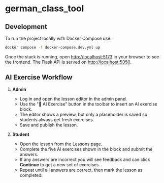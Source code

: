 # german_class_tool

## Development

To run the project locally with Docker Compose use:

```bash
docker compose -f docker-compose.dev.yml up
```

Once the stack is running, open <http://localhost:5173> in your browser to see
the frontend. The Flask API is served on <http://localhost:5050>.

## AI Exercise Workflow

1. **Admin**
   - Log in and open the lesson editor in the admin panel.
   - Use the "🤖 AI Exercise" button in the toolbar to insert an AI exercise block.
   - The editor shows a preview, but only a placeholder is saved so students always get fresh exercises.
   - Save and publish the lesson.

2. **Student**
   - Open the lesson from the Lessons page.
   - Complete the five AI exercises shown in the block and submit the answers.
   - If any answers are incorrect you will see feedback and can click **Continue** to get a new set of exercises.
   - Repeat until all answers are correct, then mark the lesson as completed.

